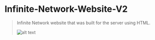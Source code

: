 # Infinite-Network-Website-V2
> Infinite Network website that was built for the server using HTML.
>
> 
> 
> 
> ![alt text](https://cdn.discordapp.com/attachments/772269468307030016/790435495515389972/unknown.png)
